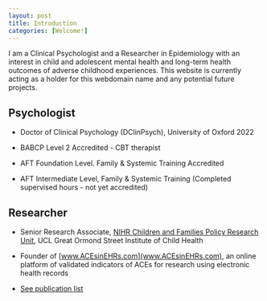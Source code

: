 ```yaml
---
layout: post
title: Introduction
categories: [Welcome!]
---
```


I am a Clinical Psychologist and a Researcher in Epidemiology with an interest in child and adolescent mental health and long-term health outcomes of adverse childhood experiences. This website is currently acting as a holder for this webdomain name and any potential future projects.

## Psychologist

- Doctor of Clinical Psychology (DClinPsych), University of Oxford 2022

- BABCP Level 2 Accredited - CBT therapist

- AFT Foundation Level. Family & Systemic Training Accredited

- AFT Intermediate Level, Family  & Systemic Training (Completed supervised hours - not yet accredited)

<div style="text-align: center;">
 <script async type="text/javascript" src="//cdn.carbonads.com/carbon.js?serve=CE7D6KJY&placement=wwwamitmerchantcom" id="_carbonads_js"></script>
</div>

## Researcher

- Senior Research Associate, [NIHR Children and Families Policy Research Unit](https://www.ucl.ac.uk/children-policy-research/), UCL Great Ormond Street Institute of Child Health

- Founder of [www.ACEsinEHRs.com](www.ACEsinEHRs.com), an online platform of validated indicators of ACEs for research using electronic health records

- [See publication list](https://shabeer-syed.github.io/shabeersyed/publications/)

